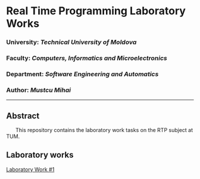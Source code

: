 # Real Time Programming Laboratory Works

### University: _Technical University of Moldova_

### Faculty: _Computers, Informatics and Microelectronics_

### Department: _Software Engineering and Automatics_

### Author: _Mustcu Mihai_

---

## Abstract

&ensp;&ensp;&ensp; This repository contains the laboratory work tasks on the RTP subject at TUM.

## Laboratory works

[Laboratory Work #1](https://github.com/m1hai01/RTP-labs/tree/main/Lab1/Welcome/src/main/scala)

